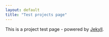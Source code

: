 ```yaml
---
layout: default
title: "Test projects page"
---
```


This is a project test page - powered by [Jekyll](http://jekyllrb.com).
